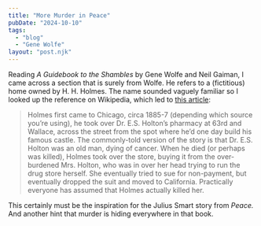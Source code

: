 ```yaml
---
title: "More Murder in Peace"
pubDate: "2024-10-10"
tags:
  - "blog"
  - "Gene Wolfe"
layout: "post.njk"
---
```


Reading _A Guidebook to the Shambles_ by Gene Wolfe and Neil Gaiman, I came across a section that is surely from Wolfe. He refers to a (fictitious) home owned by H. H. Holmes. The name sounded vaguely familiar so I looked up the reference on Wikipedia, which led to [this article](https://mysteriouschicago.com/h-h-holmes-the-shocking-truth-about-dr-holton/):

> Holmes first came to Chicago, circa 1885-7 (depending which source you’re using), he took over Dr. E.S. Holton’s pharmacy at 63rd and Wallace, across the street from the spot where he’d one day build his famous castle. The commonly-told version of the story is that Dr. E.S. Holton was an old man, dying of cancer. When he died (or perhaps was killed), Holmes took over the store, buying it from the over-burdened Mrs. Holton, who was in over her head trying to run the drug store herself. She eventually tried to sue for non-payment, but eventually dropped the suit and moved to California. Practically everyone has assumed that Holmes actually killed her.

This certainly must be the inspiration for the Julius Smart story from _Peace._ And another hint that murder is hiding everywhere in that book.
